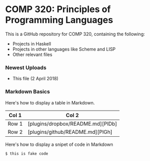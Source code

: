 # COMP 320: Principles of Programming Languages

This is a GitHub repository for COMP 320, containing the following:

  - Projects in Haskell
  - Projects in other languages like Scheme and LISP 
  - Other relevant files

### Newest Uploads

  - This file (2 April 2018)

### Markdown Basics

Here's how to display a table in Markdown.

| Col 1 | Col 2 |
| ------ | ------ |
| Row 1 | [plugins/dropbox/README.md][PlDb] |
| Row 2 | [plugins/github/README.md][PlGh] |

Here's how to display a snipet of code in Markdown

```sh
$ this is fake code
```
